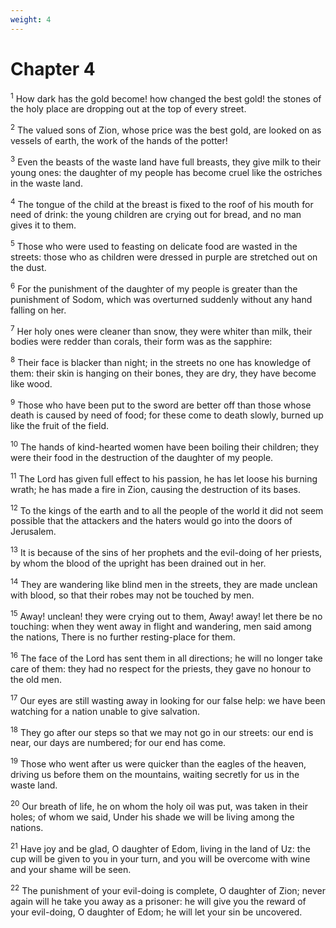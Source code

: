 ```yaml
---
weight: 4
---
```


# Chapter 4

<sup>1</sup> How dark has the gold become! how changed the best gold! the stones of the holy place are dropping out at the top of every street. 

<sup>2</sup> The valued sons of Zion, whose price was the best gold, are looked on as vessels of earth, the work of the hands of the potter! 

<sup>3</sup> Even the beasts of the waste land have full breasts, they give milk to their young ones: the daughter of my people has become cruel like the ostriches in the waste land. 

<sup>4</sup> The tongue of the child at the breast is fixed to the roof of his mouth for need of drink: the young children are crying out for bread, and no man gives it to them. 

<sup>5</sup> Those who were used to feasting on delicate food are wasted in the streets: those who as children were dressed in purple are stretched out on the dust. 

<sup>6</sup> For the punishment of the daughter of my people is greater than the punishment of Sodom, which was overturned suddenly without any hand falling on her. 

<sup>7</sup> Her holy ones were cleaner than snow, they were whiter than milk, their bodies were redder than corals, their form was as the sapphire: 

<sup>8</sup> Their face is blacker than night; in the streets no one has knowledge of them: their skin is hanging on their bones, they are dry, they have become like wood. 

<sup>9</sup> Those who have been put to the sword are better off than those whose death is caused by need of food; for these come to death slowly, burned up like the fruit of the field. 

<sup>10</sup> The hands of kind-hearted women have been boiling their children; they were their food in the destruction of the daughter of my people. 

<sup>11</sup> The Lord has given full effect to his passion, he has let loose his burning wrath; he has made a fire in Zion, causing the destruction of its bases. 

<sup>12</sup> To the kings of the earth and to all the people of the world it did not seem possible that the attackers and the haters would go into the doors of Jerusalem. 

<sup>13</sup> It is because of the sins of her prophets and the evil-doing of her priests, by whom the blood of the upright has been drained out in her. 

<sup>14</sup> They are wandering like blind men in the streets, they are made unclean with blood, so that their robes may not be touched by men. 

<sup>15</sup> Away! unclean! they were crying out to them, Away! away! let there be no touching: when they went away in flight and wandering, men said among the nations, There is no further resting-place for them. 

<sup>16</sup> The face of the Lord has sent them in all directions; he will no longer take care of them: they had no respect for the priests, they gave no honour to the old men. 

<sup>17</sup> Our eyes are still wasting away in looking for our false help: we have been watching for a nation unable to give salvation. 

<sup>18</sup> They go after our steps so that we may not go in our streets: our end is near, our days are numbered; for our end has come. 

<sup>19</sup> Those who went after us were quicker than the eagles of the heaven, driving us before them on the mountains, waiting secretly for us in the waste land. 

<sup>20</sup> Our breath of life, he on whom the holy oil was put, was taken in their holes; of whom we said, Under his shade we will be living among the nations. 

<sup>21</sup> Have joy and be glad, O daughter of Edom, living in the land of Uz: the cup will be given to you in your turn, and you will be overcome with wine and your shame will be seen. 

<sup>22</sup> The punishment of your evil-doing is complete, O daughter of Zion; never again will he take you away as a prisoner: he will give you the reward of your evil-doing, O daughter of Edom; he will let your sin be uncovered. 


